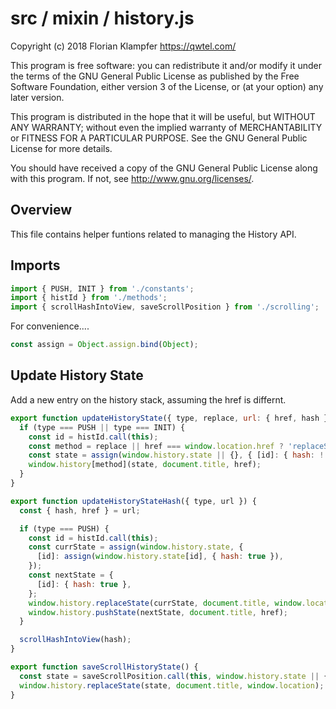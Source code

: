 # src / mixin / history.js
Copyright (c) 2018 Florian Klampfer <https://qwtel.com/>

This program is free software: you can redistribute it and/or modify
it under the terms of the GNU General Public License as published by
the Free Software Foundation, either version 3 of the License, or
(at your option) any later version.

This program is distributed in the hope that it will be useful,
but WITHOUT ANY WARRANTY; without even the implied warranty of
MERCHANTABILITY or FITNESS FOR A PARTICULAR PURPOSE.  See the
GNU General Public License for more details.

You should have received a copy of the GNU General Public License
along with this program.  If not, see <http://www.gnu.org/licenses/>.

## Overview
This file contains helper funtions related to managing the History API.

## Imports


```js
import { PUSH, INIT } from './constants';
import { histId } from './methods';
import { scrollHashIntoView, saveScrollPosition } from './scrolling';
```

For convenience....


```js
const assign = Object.assign.bind(Object);
```

## Update History State
Add a new entry on the history stack, assuming the href is differnt.


```js
export function updateHistoryState({ type, replace, url: { href, hash } }) {
  if (type === PUSH || type === INIT) {
    const id = histId.call(this);
    const method = replace || href === window.location.href ? 'replaceState' : 'pushState';
    const state = assign(window.history.state || {}, { [id]: { hash: !!hash } });
    window.history[method](state, document.title, href);
  }
}

export function updateHistoryStateHash({ type, url }) {
  const { hash, href } = url;

  if (type === PUSH) {
    const id = histId.call(this);
    const currState = assign(window.history.state, {
      [id]: assign(window.history.state[id], { hash: true }),
    });
    const nextState = {
      [id]: { hash: true },
    };
    window.history.replaceState(currState, document.title, window.location.href);
    window.history.pushState(nextState, document.title, href);
  }

  scrollHashIntoView(hash);
}

export function saveScrollHistoryState() {
  const state = saveScrollPosition.call(this, window.history.state || {});
  window.history.replaceState(state, document.title, window.location);
}
```


